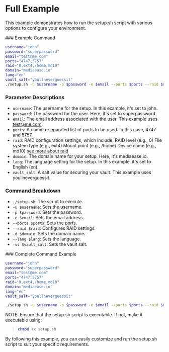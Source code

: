 
# Full Example

This example demonstrates how to run the setup.sh script with various options to configure your environment.

### Example Command

```bash
username="john"
password="superpassword"
email="test@me.com"
ports="4747,5757"
raid="0,ext4,/home,md10"
domain="mediaease.io"
lang="en"
vault_salt="youllneverguessit"
./setup.sh -u $username -p $password -e $email --ports $ports --raid $raid -d $domain --lang $lang -vs $vault_salt
```

### Parameter Descriptions

- `username`: The username for the setup. In this example, it's set to john.
- `password`: The password for the user. Here, it's set to superpassword.
- `email`: The email address associated with the user. This example uses test@me.com.
- `ports`: A comma-separated list of ports to be used. In this case, 4747 and 5757.
- `raid`: RAID configuration settings, which include:
    RAID level (e.g., 0)
    File system type (e.g., ext4)
    Mount point (e.g., /home)
    Device name (e.g., md10)
    [see more about raid](raid-setup.md)
- `domain`: The domain name for your setup. Here, it's mediaease.io.
- `lang`: The language setting for the setup. In this example, it's set to English (en).
- `vault_salt`: A salt value for securing your vault. This example uses youllneverguessit.

### Command Breakdown

- `./setup.sh`: The script to execute.
- `-u $username`: Sets the username.
- `-p $password`: Sets the password.
- `-e $email`: Sets the email address.
- `--ports $ports`: Sets the ports.
- `--raid $raid`: Configures RAID settings.
- `-d $domain`: Sets the domain name.
- `--lang $lang`: Sets the language.
- `-vs $vault_salt`: Sets the vault salt.

### Complete Command Example

```bash
username="john"
password="superpassword"
email="test@me.com"
ports="4747,5757"
raid="0,ext4,/home,md10"
domain="mediaease.io"
lang="en"
vault_salt="youllneverguessit"

./setup.sh -u $username -p $password -e $email --ports $ports --raid $raid -d $domain --lang $lang -vs $vault_salt
```

NOTE:  Ensure that the setup.sh script is executable. If not, make it executable using:
> ```bash
> chmod +x setup.sh
> ```

By following this example, you can easily customize and run the setup.sh script to suit your specific requirements.

